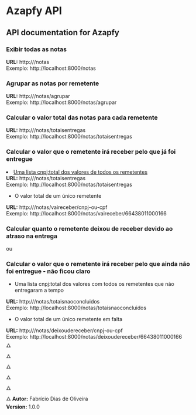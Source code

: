 <h1>Azapfy API</h1>

<h2>API documentation for Azapfy</h2>

<h3>Exibir todas as notas</h3>
<b>URL:</b> http://<servidor>/notas
    <br>Exemplo: http://localhost:8000/notas
<h3>Agrupar as notas por remetente</h3>

<b>URL:</b> http://<servidor>/notas/agrupar
    <br>Exemplo: http://localhost:8000/notas/agrupar

<h3>Calcular o valor total das notas para cada remetente</h3>

<b>URL:</b> http://<servidor>/notas/totaisentregas
    <br>Exemplo: http://localhost:8000/notas/totaisentregas

<h3>Calcular o valor que o remetente irá receber pelo que já foi entregue</h3>
<u><li>Uma lista cnpj:total dos valores de todos os remetentes</li></u>
<b>URL:</b> http://<servidor>/notas/totaisentregas
    <br>Exemplo: http://localhost:8000/notas/totaisentregas
<ul><li>O valor total de um único remetente</li></ul>
<b>URL:</b> http://<servidor>/notas/vaireceber/cnpj-ou-cpf
    <br>Exemplo: http://localhost:8000/notas/vaireceber/66438011000166
<h3>Calcular quanto o remetente deixou de receber devido ao atraso na entrega</h3>
ou
<h3>Calcular o valor que o remetente irá receber pelo que ainda não foi entregue - não ficou claro</h3>
<ul><li>Uma lista cnpj:total dos valores com todos os remetentes que não entregaram a tempo</li></ul>
<b>URL:</b> http://<servidor>/notas/totaisnaoconcluidos
    <br>Exemplo: http://localhost:8000/notas/totaisnaoconcluidos
<ul><li>O valor total de um único remetente em falta</li></ul>
<b>URL:</b> http://<servidor>/notas/deixoudereceber/cnpj-ou-cpf
    <br>Exemplo: http://localhost:8000/notas/deixoudereceber/66438011000166
    <br>🜛
    <br>🜛
    <br>🜛
    <br>🜛
    <br>🜛
    <br>🜛
<b>Autor:</b> Fabrício Dias de Oliveira<br>
<b>Version:</b> 1.0.0<br>
